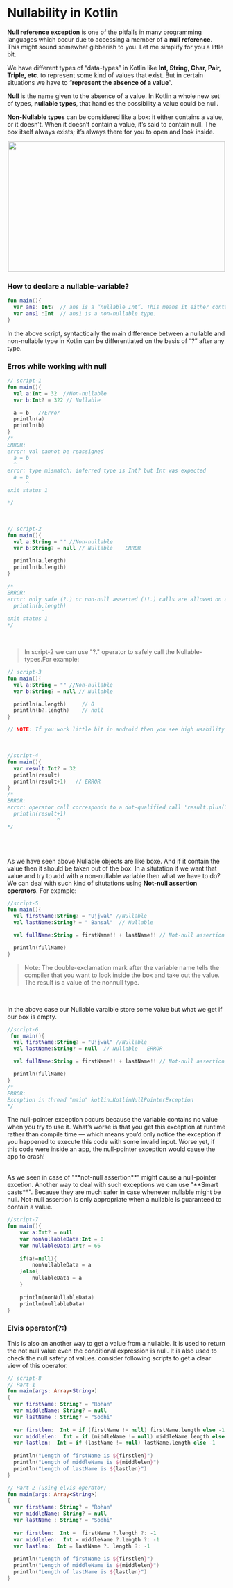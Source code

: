 # Nullability in Kotlin

**Null reference exception** is one of the pitfalls in many programming languages which occur due to accessing a member of a **null reference**. This might sound somewhat 
gibberish to you. Let me simplify for you a little bit.

We have different types of “data-types” in Kotlin like **Int, String, Char, Pair, Triple, etc**. to represent some kind of values that exist. But in certain situations 
we have to “**represent the absence of a value**”.

**Null** is the name given to the absence of a value. In Kotlin a whole new set of types, **nullable types**, that handles the possibility a value could be null.

**Non-Nullable types** can be considered like a box: it either contains a value, or it doesn’t. When it doesn’t contain a value, it’s said to contain null. The box 
itself always exists; it’s always there for you to open and look inside.


<p  align="center">
  <img src="https://user-images.githubusercontent.com/32765126/147737695-03584fc6-1f8b-4ed4-b4b0-f7ab2bc21349.png" width="500" height="300">
</p>


### How to declare a nullable-variable?
```kotlin
fun main(){
  var ans: Int?  // ans is a “nullable Int”. This means it either contains null or an Int.
  var ans1 :Int  // ans1 is a non-nullable type.
}
```

In the above script, syntactically the main difference between a nullable and non-nullable type in Kotlin can be differentiated on the basis of “?” after any type.

### Erros while working with null

```kotlin
// script-1
fun main(){
  val a:Int = 32  //Non-nullable
  var b:Int? = 322 // Nullable

  a = b   //Error
  println(a)
  println(b)
}
/*
ERROR:
error: val cannot be reassigned
  a = b
  ^
error: type mismatch: inferred type is Int? but Int was expected
  a = b
      ^
exit status 1

*/
```
<br>

```kotlin
// script-2
fun main(){
  val a:String = "" //Non-nullable
  var b:String? = null // Nullable    ERROR

  println(a.length)
  println(b.length)
}

/*
ERROR:
error: only safe (?.) or non-null asserted (!!.) calls are allowed on a nullable receiver of type String?
  println(b.length)
           ^
exit status 1
*/
```
<br>

> In script-2 we can use "?." operator to safely call the Nullable-types.For example:


```kotlin
// script-3
fun main(){
  val a:String = "" //Non-nullable
  var b:String? = null // Nullable

  println(a.length)     // 0
  println(b?.length)    // null
}

// NOTE: If you work little bit in android then you see high usability of "?." nullable safe call operator.  
```
<br>

```kotlin
//script-4
fun main(){
  var result:Int? = 32
  println(result)
  println(result+1)   // ERROR
}
/*
ERROR:
error: operator call corresponds to a dot-qualified call 'result.plus(1)' which is not allowed on a nullable receiver 'result'.
  println(result+1)
                ^
*/                
```

<br>
<br>

As we have seen above Nullable objects are like boxe. And if it contain the value then it should be taken out of the box. In a situtation if we want that value and try to add with a non-nullable variable then what we have to do? We can deal with such kind of situtations using **Not-null assertion operators**. For example:

```kotlin
//script-5
fun main(){
  val firstName:String? = "Ujjwal" //Nullable
  val lastName:String? = " Bansal"  // Nullable

  val fullName:String = firstName!! + lastName!! // Not-null assertion operator

  println(fullName)
}
```
> Note: The double-exclamation mark after the variable name tells the compiler that you want to look inside the box and take out the value. The result is a value of the nonnull type.

<br>

In the above case our Nullable varaible store some value but what we get if our box is empty.
```kotlin
//script-6
 fun main(){
  val firstName:String? = "Ujjwal" //Nullable
  val lastName:String? = null  // Nullable   ERROR

  val fullName:String = firstName!! + lastName!! // Not-null assertion operator

  println(fullName)
}
/*
ERROR:
Exception in thread "main" kotlin.KotlinNullPointerException
*/
```
The null-pointer exception occurs because the variable contains no value when you try to use it. What’s worse is that you get this exception at runtime rather than
compile time — which means you’d only notice the exception if you happened to execute this code with some invalid input. Worse yet, if this code were inside an app,
the null-pointer exception would cause the app to crash!

<br>
As we seen in case of "**not-null assertion**" might cause a null-pointer excetion. Another way to deal with such exceptions we can use "**Smart casts**". Because they are much safer in case whenever nullable might be null. Not-null assertion is only appropriate when a nullable is guaranteed to contain a value.

```kotlin
//script-7
fun main(){
	var a:Int? = null
    var nonNullableData:Int = 8
    var nullableData:Int? = 66
    
    if(a!=null){
        nonNullableData = a
    }else{
        nullableData = a
    }
    
    println(nonNullableData)
    println(nullableData)
}
```

### Elvis operator(?:)

This is also an another way to get a value from a nullable. It is used to return the not null value even the conditional expression is null. It is also used to check the null safety of values. consider following scripts to get a clear view of this operator.

```kotlin
// script-8
// Part-1
fun main(args: Array<String>)
{  
  var firstName: String? = "Rohan" 
  var middleName: String? = null
  var lastName : String? = "Sodhi"
  
  var firstlen:  Int = if (firstName != null) firstName.length else -1 
  var middlelen:  Int = if (middleName != null) middleName.length else -1
  var lastlen:  Int = if (lastName != null) lastName.length else -1
   
  println("Length of firstName is ${firstlen}")  
  println("Length of middleName is ${middlelen}")
  println("Length of lastName is ${lastlen}")
}  

// Part-2 (using elvis operator)
fun main(args: Array<String>)
{  
  var firstName: String? = "Rohan" 
  var middleName: String? = null
  var lastName : String? = "Sodhi"
  
  var firstlen:  Int =  firstName ?.length ?: -1 
  var middlelen:  Int = middleName ?.length ?: -1
  var lastlen:  Int = lastName ?. length ?: -1
   
  println("Length of firstName is ${firstlen}")  
  println("Length of middleName is ${middlelen}")
  println("Length of lastName is ${lastlen}")
}  
```




